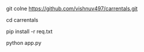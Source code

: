 git colne https://github.com/vishnuv497/carrentals.git

cd carrentals

pip install -r req.txt

python app.py
